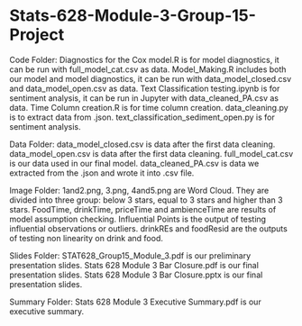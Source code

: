 # Stats-628-Module-3-Group-15-Project
Code Folder:
Diagnostics for the Cox model.R is for model diagnostics, it can be run with full_model_cat.csv as data.
Model_Making.R includes both our model and model diagnostics, it can be run with data_model_closed.csv and data_model_open.csv as data.
Text Classification testing.ipynb is for sentiment analysis, it can be run in Jupyter with data_cleaned_PA.csv as data.
Time Column creation.R is for time column creation.
data_cleaning.py is to extract data from .json.
text_classification_sediment_open.py is for sentiment analysis.

Data Folder:
data_model_closed.csv is data after the first data cleaning. 
data_model_open.csv is data after the first data cleaning.
full_model_cat.csv is our data used in our final model.
data_cleaned_PA.csv is data we extracted from the .json and wrote it into .csv file.

Image Folder:
1and2.png, 3.png, 4and5.png are Word Cloud. They are divided into three group: below 3 stars, equal to 3 stars and higher than 3 stars.
FoodTime, drinkTime, priceTime and ambienceTime are results of model assumption checking.
Influential Points is the output of testing influential observations or outliers.
drinkREs and foodResid are the outputs of testing non linearity on drink and food.

Slides Folder:
STAT628_Group15_Module_3.pdf is our preliminary presentation slides.
Stats 628 Module 3 Bar Closure.pdf is our final presentation slides.
Stats 628 Module 3 Bar Closure.pptx is our final presentation slides.

Summary Folder:
Stats 628 Module 3 Executive Summary.pdf is our executive summary.




